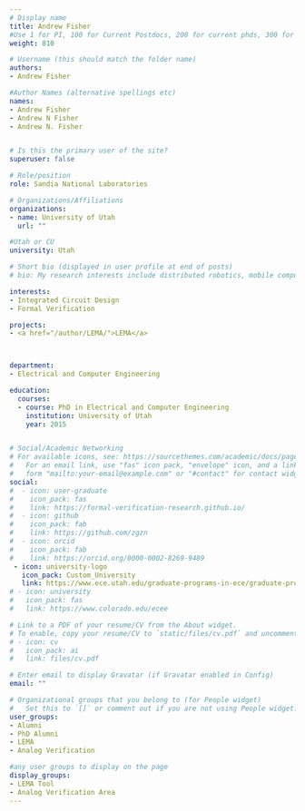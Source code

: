 ```yaml
---
# Display name
title: Andrew Fisher
#Use 1 for PI, 100 for Current Postdocs, 200 for current phds, 300 for current masters, 400 for current undergrads, 800 for alum postdocs, 810 for alum phds, 820 for alum masters, and 830 for alum undergrads, 900 for tools, 1000 for projects
weight: 810

# Username (this should match the folder name)
authors:
- Andrew Fisher

#Author Names (alternative spellings etc)
names:
- Andrew Fisher
- Andrew N Fisher
- Andrew N. Fisher


# Is this the primary user of the site?
superuser: false

# Role/position
role: Sandia National Laboratories

# Organizations/Affiliations
organizations:
- name: University of Utah
  url: ""

#Utah or CU
university: Utah

# Short bio (displayed in user profile at end of posts)
# bio: My research interests include distributed robotics, mobile computing and programmable matter.

interests:
- Integrated Circuit Design
- Formal Verification

projects:
- <a href="/author/LEMA/">LEMA</a>



department:
- Electrical and Computer Engineering

education:
  courses:
  - course: PhD in Electrical and Computer Engineering
    institution: University of Utah
    year: 2015


# Social/Academic Networking
# For available icons, see: https://sourcethemes.com/academic/docs/page-builder/#icons
#   For an email link, use "fas" icon pack, "envelope" icon, and a link in the
#   form "mailto:your-email@example.com" or "#contact" for contact widget.
social:
#  - icon: user-graduate
#    icon_pack: fas
#    link: https://formal-verification-research.github.io/
#  - icon: github
#    icon_pack: fab
#    link: https://github.com/zgzn
#  - icon: orcid
#    icon_pack: fab
#    link: https://orcid.org/0000-0002-8269-9489
 - icon: university-logo
   icon_pack: Custom_University
   link: https://www.ece.utah.edu/graduate-programs-in-ece/graduate-program-ph-d-programs/
# - icon: university
#   icon_pack: fas
#   link: https://www.colorado.edu/ecee

# Link to a PDF of your resume/CV from the About widget.
# To enable, copy your resume/CV to `static/files/cv.pdf` and uncomment the lines below.
# - icon: cv
#   icon_pack: ai
#   link: files/cv.pdf

# Enter email to display Gravatar (if Gravatar enabled in Config)
email: ""

# Organizational groups that you belong to (for People widget)
#   Set this to `[]` or comment out if you are not using People widget.
user_groups:
- Alumni
- PhD Alumni
- LEMA
- Analog Verification

#any user groups to display on the page
display_groups:
- LEMA Tool
- Analog Verification Area
---
```


